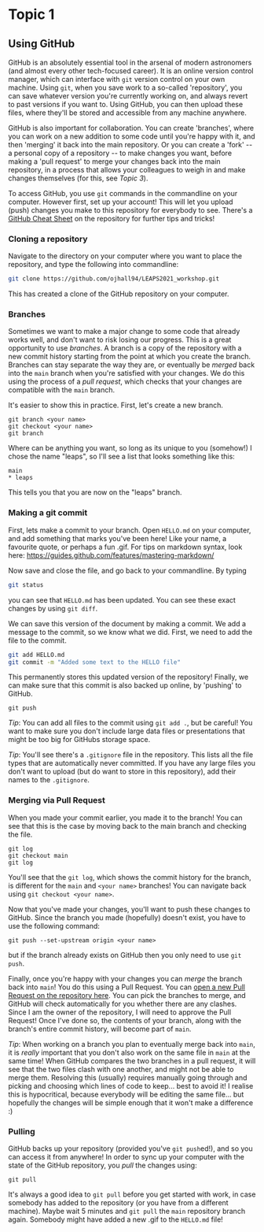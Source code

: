 # Topic 1
## Using GitHub

GitHub is an absolutely essential tool in the arsenal of modern astronomers (and almost every other tech-focused career). It is an online version control manager, which can interface with `git` version control on your own machine. Using `git`, when you save work to a so-called 'repository', you can save whatever version you're currently working on, and always revert to past versions if you want to. Using GitHub, you can then upload these files, where they'll be stored and accessible from any machine anywhere.

GitHub is also important for collaboration. You can create 'branches', where you can work on a new addition to some code until you're happy with it, and then 'merging' it back into the main repository. Or you can create a 'fork' -- a personal copy of a repository -- to make changes you want, before making a 'pull request' to merge your changes back into the main repository, in a process that allows your colleagues to weigh in and make changes themselves (for this, see *Topic 3*).

To access GitHub, you use `git` commands in the commandline on your computer. However first, set up your account! This will let you upload (push) changes you make to this repository for everybody to see. There's a [GitHub Cheat Sheet](https://github.com/ojhall94/LEAPS2021/blob/main/git-cheat-sheet.pdf) on the repository for further tips and tricks!

### Cloning a repository
Navigate to the directory on your computer where you want to place the repository, and type the following into commandline:

```bash
git clone https://github.com/ojhall94/LEAPS2021_workshop.git
```

This has created a clone of the GitHub repository on your computer.

### Branches

Sometimes we want to make a major change to some code that already works well, and don't want to risk losing our progress. This is a great opportunity to use *branches*. A branch is a copy of the repository with a new commit history starting from the point at which you create the branch. Branches can stay separate the way they are, or eventually be *merged* back into the `main` branch when you're satisfied with your changes. We do this using the process of a *pull request*, which checks that your changes are compatible with the `main` branch.

It's easier to show this in practice. First, let's create a new branch.

```
git branch <your name>
git checkout <your name>
git branch
```

Where <your name> can be anything you want, so long as its unique to you (somehow!)
I chose the name "leaps", so I'll see a list that looks something like this:

```
main
* leaps
```

This tells you that you are now on the "leaps" branch.

### Making a git commit
First, lets make a commit to your branch. Open `HELLO.md` on your computer, and add something that marks you've been here! Like your name, a favourite quote, or perhaps a fun .gif. For tips on markdown syntax, look here: https://guides.github.com/features/mastering-markdown/

Now save and close the file, and go back to your commandline. By typing

```bash
git status
```

you can see that `HELLO.md` has been updated. You can see these exact changes by using `git diff`.

We can save this version of the document by making a commit. We add a message to the commit, so we know what we did. First, we need to add the file to the commit.

```bash
git add HELLO.md
git commit -m "Added some text to the HELLO file"
```

This permanently stores this updated version of the repository! Finally, we can make sure that this commit is also backed up online, by 'pushing' to GitHub.

```
git push
```

*Tip*: You can add all files to the commit using `git add .`, but be careful! You want to make sure you don't include large data files or presentations that might be too big for GitHubs storage space.

*Tip*: You'll see there's a `.gitignore` file in the repository. This lists all the file types that are automatically never committed. If you have any large files you don't want to upload (but do want to store in this repository), add their names to the `.gitignore`.

### Merging via Pull Request

When you made your commit earlier, you made it to the <your name> branch! You can see that this is the case by moving back to the main branch and checking the file.

```
git log
git checkout main
git log
```

You'll see that the `git log`, which shows the commit history for the branch, is different for the `main` and `<your name>` branches! You can navigate back using `git checkout <your name>`.

Now that you've made your changes, you'll want to push these changes to GitHub.  Since the branch you made (hopefully) doesn't exist, you have to use the following command:

```
git push --set-upstream origin <your name>
```

but if the branch already exists on GitHub then you only need to use `git push`.

Finally, once you're happy with your changes you can *merge* the branch back into `main`! You do this using a Pull Request. You can [open a new Pull Request on the repository here](https://github.com/ojhall94/LEAPS2021_workshop/compare). You can pick the branches to merge, and GitHub will check automatically for you whether there are any clashes. Since I am the owner of the repository, I will need to approve the Pull Request! Once I've done so, the contents of your branch, along with the branch's entire commit history, will become part of `main`.

*Tip*: When working on a branch you plan to eventually merge back into `main`, it is *really* important that you don't also work on the same file in `main` at the same time! When GitHub compares the two branches in a pull request, it will see that the two files clash with one another, and might not be able to merge them. Resolving this (usually) requires manually going through and picking and choosing which lines of code to keep... best to avoid it! I realise this is hypocritical, because everybody will be editing the same file... but hopefully the changes will be simple enough that it won't make a difference :)

### Pulling
GitHub backs up your repository (provided you've `git push`ed!), and so you can access it from anywhere! In order to sync up your computer with the state of the GitHub repository, you *pull* the changes using:

```
git pull
```

It's always a good idea to `git pull` before you get started with work, in case somebody has added to the repository (or you have from a different machine). Maybe wait 5 minutes and `git pull` the `main` repository branch again. Somebody might have added a new .gif to the `HELLO.md` file!
